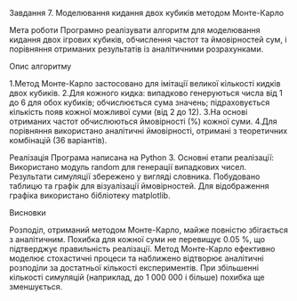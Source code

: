 Завдання 7. Моделювання кидання двох кубиків методом Монте-Карло

Мета роботи
Програмно реалізувати алгоритм для моделювання кидання двох ігрових кубиків, обчислення частот та ймовірностей сум, і порівняння отриманих результатів із аналітичними розрахунками.

Опис алгоритму

1.Метод Монте-Карло застосовано для імітації великої кількості кидків двох кубиків.
2.Для кожного кидка:
випадково генеруються числа від 1 до 6 для обох кубиків;
обчислюється сума значень;
підраховується кількість появ кожної можливої суми (від 2 до 12).
3.На основі отриманих частот обчислюються ймовірності (%) кожної суми.
4.Для порівняння використано аналітичні ймовірності, отримані з теоретичних комбінацій (36 варіантів).

Реалізація
Програма написана на Python 3.
Основні етапи реалізації:
Використано модуль random для генерації випадкових чисел.
Результати симуляції збережено у вигляді словника.
Побудовано таблицю та графік для візуалізації ймовірностей.
Для відображення графіка використано бібліотеку matplotlib.

Висновки

Розподіл, отриманий методом Монте-Карло, майже повністю збігається з аналітичним.
Похибка для кожної суми не перевищує 0.05 %, що підтверджує правильність реалізації.
Метод Монте-Карло ефективно моделює стохастичні процеси та наближено відтворює аналітичні розподіли за достатньої кількості експериментів.
При збільшенні кількості симуляцій (наприклад, до 1 000 000 і більше) похибка ще зменшується.